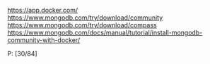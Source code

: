 https://app.docker.com/
https://www.mongodb.com/try/download/community
https://www.mongodb.com/try/download/compass
https://www.mongodb.com/docs/manual/tutorial/install-mongodb-community-with-docker/

P: [30/84]